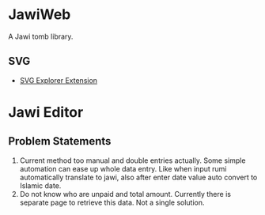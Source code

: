 JawiWeb
==========
A Jawi tomb library.

## SVG ##
- [SVG Explorer Extension](http://code.google.com/p/svg-explorer-extension/)


Jawi Editor
===========
Problem Statements
------------------
1.	Current method too manual and double entries actually. Some simple automation can ease up whole data entry. Like when input rumi automatically translate to jawi, also after enter date value auto convert to Islamic date.
2.	Do not know who are unpaid and total amount. Currently there is separate page to retrieve this data. Not a single solution.